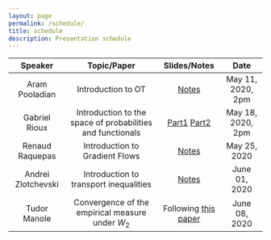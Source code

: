 ```yaml
---
layout: page
permalink: /schedule/
title: schedule
description: Presentation schedule
---
```


| Speaker           |      Topic/Paper      | Slides/Notes  |   Date       |
|:-----------------:|:---------------------:|:-------------:|:------------:|
| Aram Pooladian    |  Introduction to OT        |     <a href="../../assets/pdf/IntroNotes.pdf">Notes</a>      | May 11, 2020, 2pm |
| Gabriel Rioux   |  Introduction to the space of probabilities and functionals         |     <a href="../../assets/pdf/session2/notes_wp.pdf">Part1</a> <a href="../../assets/pdf/session2/notes_functionals.pdf">Part2</a>      | May 18, 2020, 2pm |
| Renaud Raquepas | Introduction to Gradient Flows | <a href="../../assets/pdf/Meeting3.pdf">Notes</a> | May 25, 2020 |
| Andrei Zlotchevski | Introduction to transport inequalities  | <a href="../../assets/pdf/Meeting4.pdf">Notes</a> | June 01, 2020 |
| Tudor Manole | Convergence of the empirical measure under $W_2$  | Following <a href="https://arxiv.org/pdf/1707.00087.pdf">this paper</a> | June 08, 2020 |
